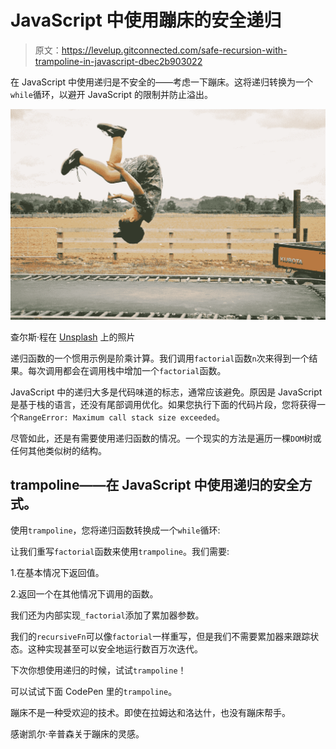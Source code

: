 # JavaScript 中使用蹦床的安全递归

> 原文：<https://levelup.gitconnected.com/safe-recursion-with-trampoline-in-javascript-dbec2b903022>

在 JavaScript 中使用递归是不安全的——考虑一下蹦床。这将递归转换为一个`while`循环，以避开 JavaScript 的限制并防止溢出。

![](img/970653f063e4bacbd9a2e2e6da5f5aaf.png)

查尔斯·程在 [Unsplash](https://unsplash.com?utm_source=medium&utm_medium=referral) 上的照片

递归函数的一个惯用示例是阶乘计算。我们调用`factorial`函数`n`次来得到一个结果。每次调用都会在调用栈中增加一个`factorial`函数。

JavaScript 中的递归大多是代码味道的标志，通常应该避免。原因是 JavaScript 是基于栈的语言，还没有尾部调用优化。如果您执行下面的代码片段，您将获得一个`RangeError: Maximum call stack size exceeded`。

尽管如此，还是有需要使用递归函数的情况。一个现实的方法是遍历一棵`DOM`树或任何其他类似树的结构。

## trampoline——在 JavaScript 中使用递归的安全方式。

使用`trampoline`，您将递归函数转换成一个`while`循环:

让我们重写`factorial`函数来使用`trampoline`。我们需要:

1.在基本情况下返回值。

2.返回一个在其他情况下调用的函数。

我们还为内部实现`_factorial`添加了累加器参数。

我们的`recursiveFn`可以像`factorial`一样重写，但是我们不需要累加器来跟踪状态。这种实现甚至可以安全地运行数百万次迭代。

下次你想使用递归的时候，试试`trampoline`！

可以试试下面 CodePen 里的`trampoline`。

蹦床不是一种受欢迎的技术。即使在拉姆达和洛达什，也没有蹦床帮手。

感谢凯尔·辛普森关于蹦床的灵感。